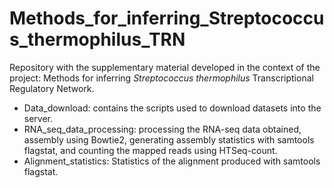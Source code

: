 # Methods_for_inferring_Streptococcus_thermophilus_TRN
Repository with the supplementary material developed in the context of the project: Methods for inferring *Streptococcus thermophilus* Transcriptional Regulatory Network. 

- Data_download: contains the scripts used to download datasets into the server. 
- RNA_seq_data_processing: processing the RNA-seq data obtained, assembly using Bowtie2, generating assembly statistics with samtools flagstat, and counting the mapped reads using HTSeq-count.
- Alignment_statistics: Statistics of the alignment produced with samtools flagstat. 
